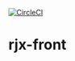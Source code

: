 [![CircleCI](https://circleci.com/gh/Maden51/rjx-front/tree/main.svg?style=svg)](https://circleci.com/gh/Maden51/rjx-front/tree/main)

# rjx-front